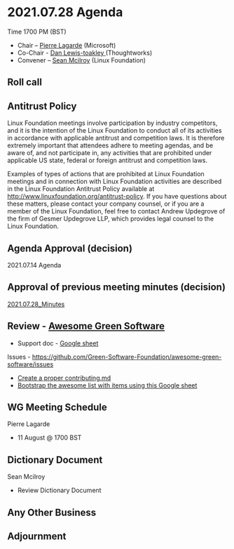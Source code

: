 # 2021.07.28 Agenda
Time 1700 PM (BST)

- Chair – [Pierre Lagarde](https://www.linkedin.com/in/pierlag/) (Microsoft) 
- Co-Chair - [Dan Lewis-toakley ](https://www.linkedin.com/in/danlewistoakley/) (Thoughtworks)
- Convener – [Sean Mcilroy](https://www.linkedin.com/in/sean-mcilroy-bb3b5548/) (Linux Foundation)
  
## Roll call 
  
## Antitrust Policy
Linux Foundation meetings involve participation by industry competitors, and it is the intention of the Linux Foundation to conduct 
all of its activities in accordance with applicable antitrust and competition laws. 
It is therefore extremely important that attendees adhere to meeting agendas, and be aware of, and not participate in, any activities 
that are prohibited under applicable US state, federal or foreign antitrust and competition laws.

Examples of types of actions that are prohibited at Linux Foundation meetings and in connection with Linux Foundation activities are 
described in the Linux Foundation Antitrust Policy available at http://www.linuxfoundation.org/antitrust-policy. 
If you have questions about these matters, please contact your company counsel, or if you are a member of the Linux Foundation, 
feel free to contact Andrew Updegrove of the firm of Gesmer Updegrove LLP, which provides legal counsel to the Linux Foundation.
  
## Agenda Approval (decision) 
2021.07.14 Agenda
  
## Approval of previous meeting minutes (decision)
[2021.07.28_Minutes](-)
 

## Review - [Awesome Green Software](https://github.com/Green-Software-Foundation/awesome-green-software)
- Support doc - [Google sheet](https://docs.google.com/spreadsheets/d/1P91i6nw9wVCD_cUlIrQHIqfgDJPuK95G7AeiGaqVvIM/edit?usp=sharing)

Issues - https://github.com/Green-Software-Foundation/awesome-green-software/issues
- [Create a proper contributing.md](https://github.com/Green-Software-Foundation/awesome-green-software/issues/1)
- [Bootstrap the awesome list with items using this Google sheet](https://github.com/Green-Software-Foundation/awesome-green-software/issues/3)

## WG Meeting Schedule
Pierre Lagarde
- 11 August @ 1700 BST

## Dictionary Document
Sean Mcilroy
- Review Dictionary Document 

## Any Other Business

## Adjournment
